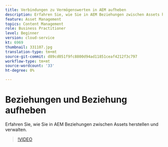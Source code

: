 ```yaml
---
title: Verbindungen zu Vermögenswerten in AEM aufheben
description: Erfahren Sie, wie Sie in AEM Beziehungen zwischen Assets herstellen und verwalten.
feature: Asset Management
topics: Content Management
role: Business Practitioner
level: Beginner
version: cloud-service
kt: 6969
thumbnail: 331107.jpg
translation-type: tm+mt
source-git-commit: d89cd051f9fc8800d94ad11851ceaf4212f3c797
workflow-type: tm+mt
source-wordcount: '33'
ht-degree: 0%

---
```



# Beziehungen und Beziehung aufheben

Erfahren Sie, wie Sie in AEM Beziehungen zwischen Assets herstellen und verwalten.

>[!VIDEO](https://video.tv.adobe.com/v/331107/?quality=12&learn=on&hidetitle=true)